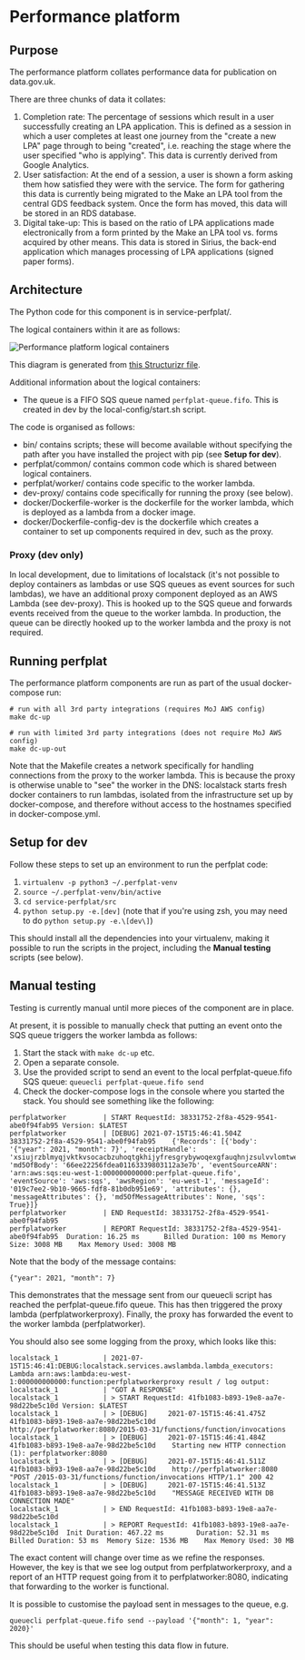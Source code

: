 # Performance platform

## Purpose

The performance platform collates performance
data for publication on data.gov.uk.

There are three chunks of data it collates:

1. Completion rate: The percentage of sessions which result in
a user successfully creating an LPA application. This is defined as
a session in which a user completes at least one journey from
the "create a new LPA" page through to being "created", i.e.
reaching the stage where the user specified "who is applying".
This data is currently derived from Google Analytics.
2. User satisfaction: At the end of a session, a user is shown
a form asking them how satisfied they were with the service.
The form for gathering this data is currently being
migrated to the Make an LPA tool from the central GDS feedback
system. Once the form has moved, this data will be stored in an
RDS database.
3. Digital take-up: This is based on the ratio of LPA applications
made electronically from a form printed by the Make an LPA tool
vs. forms acquired by other means. This data is stored in Sirius,
the back-end application which manages processing of LPA
applications (signed paper forms).

## Architecture

The Python code for this component is in service-perfplat/.

The logical containers within it are as follows:

![Performance platform logical containers](../images/perfplat_logical_containers.png)

This diagram is generated from [this Structurizr file](perfplat_v3_embedded.structurizr).

Additional information about the logical containers:

* The queue is a FIFO SQS queue named `perfplat-queue.fifo`. This is
created in dev by the local-config/start.sh script.

The code is organised as follows:

* bin/ contains scripts; these will become available without specifying
the path after you have installed the project with pip (see **Setup for dev**).
* perfplat/common/ contains common code which is shared between logical
containers.
* perfplat/worker/ contains code specific to the worker lambda.
* dev-proxy/ contains code specifically for running the proxy (see below).
* docker/Dockerfile-worker is the dockerfile for the worker lambda, which is
deployed as a lambda from a docker image.
* docker/Dockerfile-config-dev is the dockerfile which creates a container to
set up components required in dev, such as the proxy.

### Proxy (dev only)

In local development, due to limitations of localstack (it's not possible
to deploy containers as lambdas or use SQS queues as event sources for
such lambdas), we have an additional proxy component deployed as an
AWS Lambda (see dev-proxy). This is hooked up to the SQS queue and forwards
events received from the queue to the worker lambda. In production, the
queue can be directly hooked up to the worker lambda and the proxy is not
required.

## Running perfplat

The performance platform components are run as part of the usual
docker-compose run:

```
# run with all 3rd party integrations (requires MoJ AWS config)
make dc-up

# run with limited 3rd party integrations (does not require MoJ AWS config)
make dc-up-out
```

Note that the Makefile creates a network specifically for handling
connections from the proxy to the worker lambda. This is because
the proxy is otherwise unable to "see" the worker in the DNS:
localstack starts fresh docker containers to run lambdas, isolated
from the infrastructure set up by docker-compose, and therefore
without access to the hostnames specified in docker-compose.yml.

## Setup for dev

Follow these steps to set up an environment to run the perfplat code:

1. `virtualenv -p python3 ~/.perfplat-venv`
2. `source ~/.perfplat-venv/bin/active`
3. `cd service-perfplat/src`
4. `python setup.py -e.[dev]` (note that if you're using zsh, you may need
to do `python setup.py -e.\[dev\]`)

This should install all the dependencies into your virtualenv, making
it possible to run the scripts in the project, including the **Manual testing**
scripts (see below).

## Manual testing

Testing is currently manual until more pieces of the component are in
place.

At present, it is possible to manually check that putting an event onto
the SQS queue triggers the worker lambda as follows:

1. Start the stack with `make dc-up` etc.
2. Open a separate console.
3. Use the provided script to send an event to the local
perfplat-queue.fifo SQS queue: `queuecli perfplat-queue.fifo send`
4. Check the docker-compose logs in the console where you started the
stack. You should see something like the following:

```
perfplatworker         | START RequestId: 38331752-2f8a-4529-9541-abe0f94fab95 Version: $LATEST
perfplatworker         | [DEBUG] 2021-07-15T15:46:41.504Z        38331752-2f8a-4529-9541-abe0f94fab95    {'Records': [{'body': '{"year": 2021, "month": 7}', 'receiptHandle': 'xsiujrzblmyqjvktkvsocacbzuhoqtgkhijyfresgrybywoqexgfauqhnjzsulvvlomtwelghipcpikksyylljubhixqkmrgoourfkhadyfmpvxlgmxjlygfmujsxsotoymgkfxrdfzsmnhuizemhryfnrtiuxbnyldahlztinhmfbyhvksldeqlc', 'md5OfBody': '66ee22256fdea01163339803112a3e7b', 'eventSourceARN': 'arn:aws:sqs:eu-west-1:000000000000:perfplat-queue.fifo', 'eventSource': 'aws:sqs', 'awsRegion': 'eu-west-1', 'messageId': '019c7ee2-9b10-9665-fdf8-81b0db951e69', 'attributes': {}, 'messageAttributes': {}, 'md5OfMessageAttributes': None, 'sqs': True}]}
perfplatworker         | END RequestId: 38331752-2f8a-4529-9541-abe0f94fab95
perfplatworker         | REPORT RequestId: 38331752-2f8a-4529-9541-abe0f94fab95  Duration: 16.25 ms      Billed Duration: 100 ms Memory Size: 3008 MB    Max Memory Used: 3008 MB
```

Note that the body of the message contains:

```
{"year": 2021, "month": 7}
```

This demonstrates that the message sent from our queuecli script
has reached the perfplat-queue.fifo queue. This has then triggered
the proxy lambda (perfplatworkerproxy). Finally, the proxy has
forwarded the event to the worker lambda (perfplatworker).

You should also see some logging from the proxy, which looks like this:

```
localstack_1           | 2021-07-15T15:46:41:DEBUG:localstack.services.awslambda.lambda_executors: Lambda arn:aws:lambda:eu-west-1:000000000000:function:perfplatworkerproxy result / log output:
localstack_1           | "GOT A RESPONSE"
localstack_1           | > START RequestId: 41fb1083-b893-19e8-aa7e-98d22be5c10d Version: $LATEST
localstack_1           | > [DEBUG]     2021-07-15T15:46:41.475Z        41fb1083-b893-19e8-aa7e-98d22be5c10d    http://perfplatworker:8080/2015-03-31/functions/function/invocations
localstack_1           | > [DEBUG]     2021-07-15T15:46:41.484Z        41fb1083-b893-19e8-aa7e-98d22be5c10d    Starting new HTTP connection (1): perfplatworker:8080
localstack_1           | > [DEBUG]     2021-07-15T15:46:41.511Z        41fb1083-b893-19e8-aa7e-98d22be5c10d    http://perfplatworker:8080 "POST /2015-03-31/functions/function/invocations HTTP/1.1" 200 42
localstack_1           | > [DEBUG]     2021-07-15T15:46:41.513Z        41fb1083-b893-19e8-aa7e-98d22be5c10d    "MESSAGE RECEIVED WITH DB CONNECTION MADE"
localstack_1           | > END RequestId: 41fb1083-b893-19e8-aa7e-98d22be5c10d
localstack_1           | > REPORT RequestId: 41fb1083-b893-19e8-aa7e-98d22be5c10d  Init Duration: 467.22 ms        Duration: 52.31 ms      Billed Duration: 53 ms  Memory Size: 1536 MB    Max Memory Used: 30 MB
```

The exact content will change over time as we refine the responses.
However, the key is that we see log output from perfplatworkerproxy,
and a report of an HTTP request going from it to perfplatworker:8080,
indicating that forwarding to the worker is functional.

It is possible to customise the payload sent in messages to the
queue, e.g.

```
queuecli perfplat-queue.fifo send --payload '{"month": 1, "year": 2020}'
```

This should be useful when testing this data flow in future.